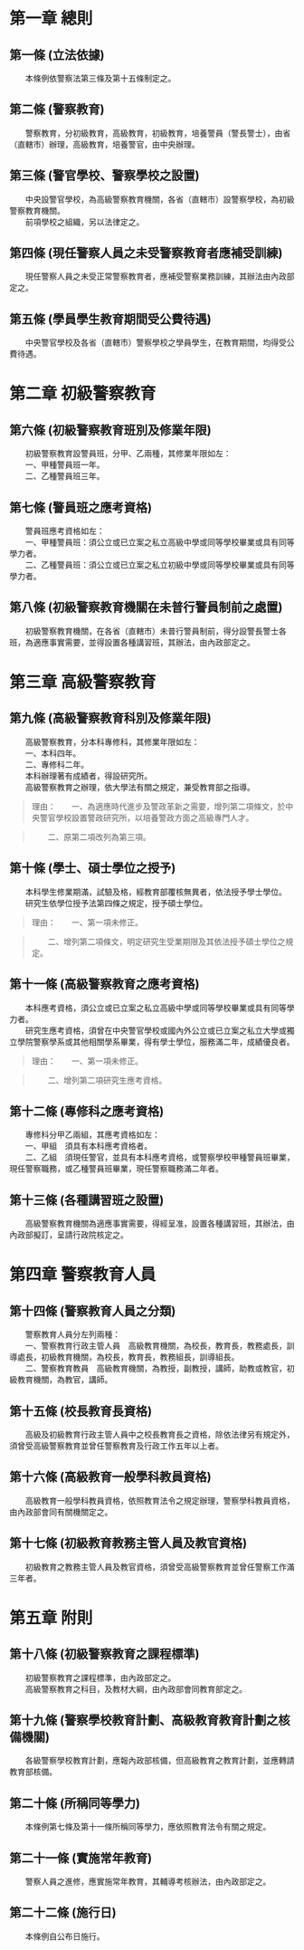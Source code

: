 第一章  總則
============
第一條 (立法依據)
-----------------
　　本條例依警察法第三條及第十五條制定之。  


第二條 (警察教育)
-----------------
　　警察教育，分初級教育，高級教育，初級教育，培養警員（警長警士），由省（直轄市）辦理，高級教育，培養警官，由中央辦理。  


第三條 (警官學校、警察學校之設置)
---------------------------------
　　中央設警官學校，為高級警察教育機關，各省（直轄市）設警察學校，為初級警察教育機關。  
　　前項學校之組織，另以法律定之。  


第四條 (現任警察人員之未受警察教育者應補受訓練)
-----------------------------------------------
　　現任警察人員之未受正常警察教育者，應補受警察業務訓練，其辦法由內政部定之。  


第五條 (學員學生教育期間受公費待遇)
-----------------------------------
　　中央警官學校及各省（直轄市）警察學校之學員學生，在教育期間，均得受公費待遇。  


第二章  初級警察教育
====================
第六條 (初級警察教育班別及修業年限)
-----------------------------------
　　初級警察教育設警員班，分甲、乙兩種，其修業年限如左：  
　　一、甲種警員班一年。  
　　二、乙種警員班三年。  


第七條 (警員班之應考資格)
-------------------------
　　警員班應考資格如左：  
　　一、甲種警員班：須公立或已立案之私立高級中學或同等學校畢業或具有同等學力者。  
　　二、乙種警員班：須公立或已立案之私立初級中學或同等學校畢業或具有同等學力者。  


第八條 (初級警察教育機關在未普行警員制前之處置)
-----------------------------------------------
　　初級警察教育機關，在各省（直轄市）未普行警員制前，得分設警長警士各班，為適應事實需要，並得設置各種講習班，其辦法，由內政部定之。  


第三章  高級警察教育
====================
第九條 (高級警察教育科別及修業年限)
-----------------------------------
　　高級警察教育，分本科專修科，其修業年限如左：  
　　一、本科四年。  
　　二、專修科二年。  
　　本科辦理著有成績者，得設研究所。  
　　高級警察教育之辦理，依大學法有關之規定，兼受教育部之指導。  
> 理由：　　一、為適應時代進步及警政革新之需要，增列第二項條文，於中央警官學校設置警政研究所，以培養警政方面之高級專門人才。

> 　　二、原第二項改列為第三項。



第十條 (學士、碩士學位之授予)
-----------------------------
　　本科學生修業期滿，試驗及格，經教育部覆核無異者，依法授予學士學位。  
　　研究生依學位授予法第四條之規定，授予碩士學位。  
> 理由：　　一、第一項未修正。

> 　　二、增列第二項條文，明定研究生受業期限及其依法授予碩士學位之規定。



第十一條 (高級警察教育之應考資格)
---------------------------------
　　本科應考資格，須公立或已立案之私立高級中學或同等學校畢業或具有同等學力者。  
　　研究生應考資格，須曾在中央警官學校或國內外公立或已立案之私立大學或獨立學院警察學系或其他相關學系畢業，得有學士學位，服務滿二年，成績優良者。  
> 理由：　　一、第一項未修正。

> 　　二、增列第二項研究生應考資格。



第十二條 (專修科之應考資格)
---------------------------
　　專修科分甲乙兩組，其應考資格如左：  
　　一、甲組　須具有本科應考資格者。  
　　二、乙組　須現任警官，並具有本科應考資格，或警察學校甲種警員班畢業，現任警察職務，或乙種警員班畢業，現任警察職務滿二年者。  


第十三條 (各種講習班之設置)
---------------------------
　　高級警察教育機關為適應事實需要，得經呈准，設置各種講習班，其辦法，由內政部擬訂，呈請行政院核定之。  


第四章  警察教育人員
====================
第十四條 (警察教育人員之分類)
-----------------------------
　　警察教育人員分左列兩種：  
　　一、警察教育行政主管人員　高級教育機關，為校長，教育長，教務處長，訓導處長，初級教育機關，為校長，教育長，教務組長，訓導組長。  
　　二、警察教育教員　高級教育機關，為教授，副教授，講師，助教或教官，初級教育機關，為教官，講師。  


第十五條 (校長教育長資格)
-------------------------
　　高級及初級教育行政主管人員中之校長教育長之資格，除依法律另有規定外，須曾受高級警察教育並曾任警察教育及行政工作五年以上者。  


第十六條 (高級教育一般學科教員資格)
-----------------------------------
　　高級教育一般學科教員資格，依照教育法令之規定辦理，警察學科教員資格，由內政部會同有關機關定之。  


第十七條 (初級教育教務主管人員及教官資格)
-----------------------------------------
　　初級教育之教務主管人員及教官資格，須曾受高級警察教育並曾任警察工作滿三年者。  


第五章  附則
============
第十八條 (初級警察教育之課程標準)
---------------------------------
　　初級警察教育之課程標準，由內政部定之。  
　　高級警察教育之科目，及教材大綱，由內政部會同教育部定之。  


第十九條 (警察學校教育計劃、高級教育教育計劃之核備機關)
-------------------------------------------------------
　　各級警察學校教育計劃，應報內政部核備，但高級教育之教育計劃，並應轉請教育部核備。  


第二十條 (所稱同等學力)
-----------------------
　　本條例第七條及第十一條所稱同等學力，應依照教育法令有關之規定。  


第二十一條 (實施常年教育)
-------------------------
　　警察人員之進修，應實施常年教育，其輔導考核辦法，由內政部定之。  


第二十二條 (施行日)
-------------------
　　本條例自公布日施行。